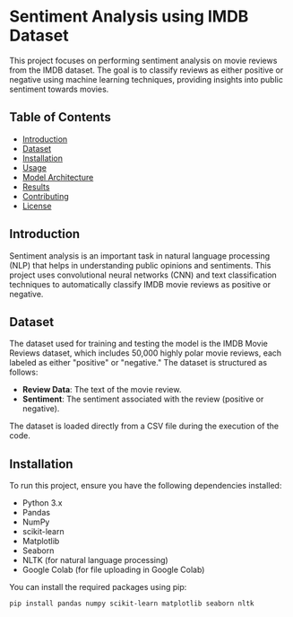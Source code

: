 # Sentiment Analysis using IMDB Dataset

This project focuses on performing sentiment analysis on movie reviews from the IMDB dataset. The goal is to classify reviews as either positive or negative using machine learning techniques, providing insights into public sentiment towards movies.

## Table of Contents
- [Introduction](#introduction)
- [Dataset](#dataset)
- [Installation](#installation)
- [Usage](#usage)
- [Model Architecture](#model-architecture)
- [Results](#results)
- [Contributing](#contributing)
- [License](#license)

## Introduction

Sentiment analysis is an important task in natural language processing (NLP) that helps in understanding public opinions and sentiments. This project uses convolutional neural networks (CNN) and text classification techniques to automatically classify IMDB movie reviews as positive or negative.

## Dataset

The dataset used for training and testing the model is the IMDB Movie Reviews dataset, which includes 50,000 highly polar movie reviews, each labeled as either "positive" or "negative." The dataset is structured as follows:

- **Review Data**: The text of the movie review.
- **Sentiment**: The sentiment associated with the review (positive or negative).

The dataset is loaded directly from a CSV file during the execution of the code.

## Installation

To run this project, ensure you have the following dependencies installed:

- Python 3.x
- Pandas
- NumPy
- scikit-learn
- Matplotlib
- Seaborn
- NLTK (for natural language processing)
- Google Colab (for file uploading in Google Colab)

You can install the required packages using pip:

```bash
pip install pandas numpy scikit-learn matplotlib seaborn nltk
